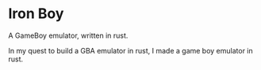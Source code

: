 # Iron Boy

A GameBoy emulator, written in rust.

In my quest to build a GBA emulator in rust, I made a game boy emulator in rust.
